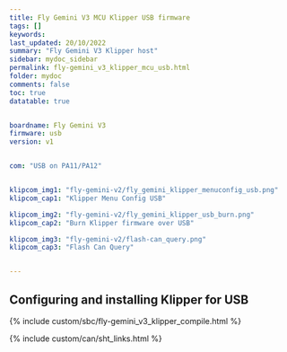 ```yaml
---
title: Fly Gemini V3 MCU Klipper USB firmware
tags: []
keywords: 
last_updated: 20/10/2022
summary: "Fly Gemini V3 Klipper host"
sidebar: mydoc_sidebar
permalink: fly-gemini_v3_klipper_mcu_usb.html
folder: mydoc
comments: false
toc: true
datatable: true


boardname: Fly Gemini V3
firmware: usb
version: v1


com: "USB on PA11/PA12"


klipcom_img1: "fly-gemini-v2/fly_gemini_klipper_menuconfig_usb.png"
klipcom_cap1: "Klipper Menu Config USB"

klipcom_img2: "fly-gemini-v2/fly_gemini_klipper_usb_burn.png"
klipcom_cap2: "Burn Klipper firmware over USB"

klipcom_img3: "fly-gemini-v2/flash-can_query.png"
klipcom_cap3: "Flash Can Query"


---
```


## Configuring and installing Klipper for USB

{% include custom/sbc/fly-gemini_v3_klipper_compile.html %}

{% include custom/can/sht_links.html %}